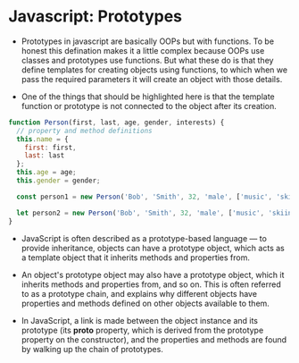 # Javascript: Prototypes

- Prototypes in javascript are basically OOPs but with functions. To be honest this defination makes it a little complex because OOPs use classes and prototypes use functions. But what these do is that they define templates for creating objects using functions, to which when we pass the required parameters it will create an object with those details.

- One of the things that should be highlighted here is that the template function or prototype is not connected to the object after its creation.

```javascript
function Person(first, last, age, gender, interests) {
  // property and method definitions
  this.name = {
    first: first,
    last: last
  };
  this.age = age;
  this.gender = gender;

  const person1 = new Person('Bob', 'Smith', 32, 'male', ['music', 'skiing']);

  let person2 = new Person('Bob', 'Smith', 32, 'male', ['music', 'skiing']);
}
```

- JavaScript is often described as a prototype-based language — to provide inheritance, objects can have a prototype object, which acts as a template object that it inherits methods and properties from.

- An object's prototype object may also have a prototype object, which it inherits methods and properties from, and so on. This is often referred to as a prototype chain, and explains why different objects have properties and methods defined on other objects available to them.

- In JavaScript, a link is made between the object instance and its prototype (its **proto** property, which is derived from the prototype property on the constructor), and the properties and methods are found by walking up the chain of prototypes.
